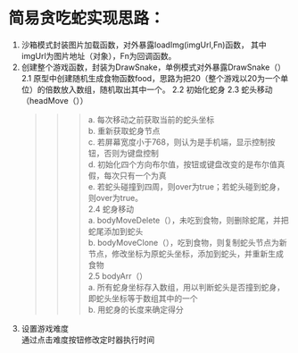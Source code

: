 # 简易贪吃蛇实现思路：<br>
1. 沙箱模式封装图片加载函数，对外暴露loadImg(imgUrl,Fn)函数，
其中imgUrl为图片地址（对象），Fn为回调函数。<br>
2. 创建整个游戏函数，封装为DrawSnake，单例模式对外暴露DrawSnake（）<br>
  2.1 原型中创建随机生成食物函数food，思路为把20（整个游戏以20为一个单位）的倍数放入数组，随机取出其中一个。
  2.2 初始化蛇身
  2.3 蛇头移动（headMove（））<br>
    >>> a. 每次移动之前获取当前的蛇头坐标<br>
    >>> b. 重新获取蛇身节点<br>
    >>> c. 若屏幕宽度小于768，则认为是手机端，显示控制按钮，否则为键盘控制<br>
    >>> d. 初始化四个方向布尔值，按钮或键盘改变的是布尔值真假，每次只有一个为真<br>
    >>> e. 若蛇头碰撞到四周，则over为true；若蛇头碰到蛇身，则over为true。<br>
  2.4 蛇身移动<br>
    a. bodyMoveDelete（），未吃到食物，则删除蛇尾，并把蛇尾添加到蛇头<br>
    b. bodyMoveClone（），吃到食物，则复制蛇头节点为新节点，修改坐标为原蛇头坐标，添加到蛇头，并重新生成食物<br>
  2.5 bodyArr（）<br>
    a. 所有蛇身坐标存入数组，用以判断蛇头是否撞到蛇身，即蛇头坐标等于数组其中的一个<br>
    b. 用蛇身的长度来确定得分<br>
3. 设置游戏难度<br>
   通过点击难度按钮修改定时器执行时间
